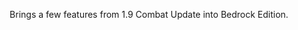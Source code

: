 <div align="center">
  <p>Brings a few features from 1.9 Combat Update into Bedrock Edition.</p>
</div>

